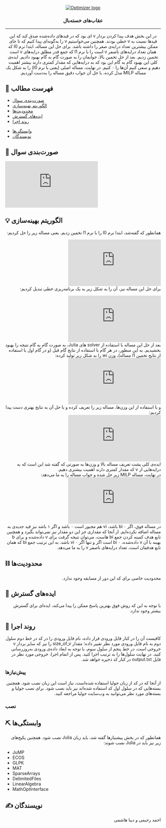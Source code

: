 <p align="center">
  <a href="" rel="noopener">
 <img src="http://optimizer.math.sharif.edu/wp-content/uploads/2021/02/optimizer.png" alt="Optimizer logo"></a>
</p>
<h3 align="center">عقاب‌های خسته‌بال</h3>

---

<div dir = "rtl">
<p align="center"> در این بخش هدف پیدا کردن بردار
  v
  ای بود که در قیدهای داده‌شده صدق کند که این قیدها نسبت به 
  v
  خطی بودند. همچنین می‌خواستیم 
  v
  را به‌گونه‌ای پیدا کنیم که تا جای ممکن بیشترین تعداد درایه‌ی صفر را داشته باشد.
  برای حل این مساله، ابتدا نرم 
  l0
  که همان تعداد درایه‌های ناصفر v است را با نرم l1 که جمع قدر مطلق درایه‌های v است تخمین زدیم. 
  بعد از حل تخمین بالا، جوابمان را به صورت گام به گام بهبود دادیم. ایده‌ی کلی این بهبود گام به گام این بود که به درایه‌هایی که مقدار کمتری دارند بیشتر اهمیت دهیم و سعی کنیم آن‌ها را ۰ کنیم.
  در نهایت، مساله اصلی (یعنی با نرم l0) را به شکل یک مساله MILP مدل کرده، با حل آن جواب دقیق مساله را به‌دست آوردیم.
    <br> 
</p>
 </div>

## 📝 فهرست مطالب
- [صورت‌بندی سوال](#problem_statement)
- [الگوریتم بهینه‌سازی](#idea)
- [محدودیت‌ها](#limitations)
- [ایده‌های گسترش](#future_scope)
- [روند اجرا](#getting_started)
<!--- - [نحوه استفاده](#usage) --->
- [وابستگی‌ها](#tech_stack)
- [نویسندگان](#authors)
<!--- - [قدردانی](#acknowledgments) --->

## 🧐 صورت‌بندی سوال <a name = "problem_statement"></a>
![equation1](http://www.sciweavers.org/tex2img.php?eq=%5Cbegin%7Bequation%2A%7D%0Amin%26%20%7C%7Cv%7C%7C_0%5C%5C%0As.t.%26Sv%20%3D%200%5C%5C%0A%26l%5E1%20%5Cleq%20v%20%5Cleq%20u%5E1%5C%5C&bc=White&fc=Black&im=jpg&fs=12&ff=arev&edit=0)

## 💡 الگوریتم بهینه‌سازی <a name = "idea"></a>
<div dir = "rtl">
  همانطور که گفته‌شد، ابتدا نرم l0 را با نرم l1 تخمین زدیم. یعنی مساله زیر را حل کردیم:
  
![equation2](http://www.sciweavers.org/tex2img.php?eq=%5Cbegin%7Bequation%2A%7D%0Amin%26%20%7C%7Cv%7C%7C_1%5C%5C%0As.t.%26Sv%20%3D%200%5C%5C%0A%26l%5E1%20%5Cleq%20v%20%5Cleq%20u%5E1%5C%5C&bc=White&fc=Black&im=jpg&fs=12&ff=arev&edit=0)  
  برای حل این مساله نیز، آن را به شکل زیر به یک برنامه‌ریزی خطی تبدیل کردیم:

![equation3](http://www.sciweavers.org/tex2img.php?eq=%5Cbegin%7Bequation%2A%7D%0Amin%26%20%5Cmbox%7B%20%7D%20%5Csum_%7Bi%3D1%7D%5En%20v%5E%7Babs%7D_i%5C%5C%0As.t.%26Sv%20%3D%200%5C%5C%0A%26l%5E1%20%5Cleq%20v%20%5Cleq%20u%5E1%5C%5C%0A%26%20v%5E%7Babs%7D_i%20%5Cleq%20v_i%5C%5C%0A%26%20v%5E%7Babs%7D_i%20%5Cleq%20-v_i%5C%5C%0A&bc=White&fc=Black&im=jpg&fs=12&ff=arev&edit=0)  
  بعد از حل این مساله با استفاده از solver های Julia، به صورت گام به گام نتیجه را بهبود بخشیدیم. به این منظور، در هر گام با استفاده از نتایج گام قبل (و در گام اول با استفاده از نتایج تخمین l1 مساله)، وزن wi را به شکل زیر تولید کرده:  
  ![equation4](http://www.sciweavers.org/tex2img.php?eq=w_i%20%3D%20%5Cfrac%7B%5Cdelta%5En%7D%7B%5Cdelta%20%5E%20n%20%2B%20v_i%20%5E%20n%7D&bc=White&fc=Black&im=jpg&fs=12&ff=arev&edit=0)  
  و با استفاده از این وزن‌ها، مساله زیر را تعریف کرده و با حل آن به نتایج بهتری دست پیدا کردیم:  
  ![equation5](http://www.sciweavers.org/tex2img.php?eq=%5Cbegin%7Bequation%2A%7D%0Amin%26%20%5Csum_%7Bi%3D1%7D%5En%20w_i%20v_i%5C%5C%0As.t.%26Sv%20%3D%200%5C%5C%0A%26l%5E1%20%5Cleq%20v%20%5Cleq%20u%5E1%5C%5C&bc=White&fc=Black&im=jpg&fs=12&ff=arev&edit=0)  
  ایده‌ی کلی پشت تعریف مساله بالا و وزن‌ها به صورتی که گفته شد این است که به درایه‌هایی از v که مقدار کمتری دارند اهمیت بیشتری دهیم.  
  در نهایت، مساله MILP زیر حل شده و جواب مساله را به ما می‌دهد:  
![equation6](http://www.sciweavers.org/tex2img.php?eq=%5Cbegin%7Bequation%2A%7D%0Amin%26%20%5Csum_%7Bi%3D1%7D%5En%20b_i%5C%5C%0As.t.%26Sv%20%3D%200%5C%5C%0A%26l%5E1%20%5Cleq%20v%20%5Cleq%20u%5E1%5C%5C%0A%26%20b_i%20%5Cmbox%7B%20%7D%20l%5E1_i%20%5Cleq%20%20v_i%20%5Cleq%20b_i%20%5Cmbox%7B%20%7D%20u%5E1_i%5C%5C%0A%26%20b_i%20%5Cin%20%5C%7B0%2C%201%5C%7D&bc=White&fc=Black&im=jpg&fs=12&ff=arev&edit=0)  
  در مساله فوق، اگر bi ۰ باشد، vi هم مجبور است ۰ باشد و اگر ۱ باشد نیز قید جدیدی به مساله اضافه نکرده‌ایم. از آنجا که مقداری جز این دو مقدار نیز نمی‌تواند بگیرد و همچنین تابع هدف کمینه کردن جمع bi هاست، می‌توان نتیجه گرفت برای v داده‌شده و برای b بهینه با آن v داده‌شده، bi ۰ است اگر و تنها اگر vi ۰ باشد. به این ترتیب جمع bi که همان تابع هدفمان است، تعداد درایه‌های ناصفر v را به ما می‌دهد. 
</div>

## ⛓️ محدودیت‌ها <a name = "limitations"></a>
  <div dir = "rtl">
  محدودیت خاصی برای کد این دور از مسابقه وجود ندارد.
  </div>
  
## 🚀 ایده‌های گسترش <a name = "future_scope"></a>
<div dir = "rtl">
با توجه به این که روش فوق بهترین پاسخ ممکن را پیدا می‌کند، ایده‌ای برای گسترش بیشتر وجود ندارد.
</div>

## 🏁 روند اجرا <a name = "getting_started"></a>
<div dir = "rtl">
کافیست آن را در کنار فایل ورودی قرار داده، نام فایل ورودی را در کد در خط دوم سلول دوم به نام فایل ورودی مورد نظر تغییر داده؛ مقدار size_of_v را نیز که سایز بردار v خروجی است، در خط پنجم از سلول سوم، با توجه به ابعاد داده‌ی ورودی به‌روزرسانی کنید. در نهایت سلول‌ها را به ترتیب اجرا کنید. پس از اتمام اجرا، خروجی مورد نظر در فایل output.txt در کنار کد ذخیره خواهد شد.
</div>

### پیش‌نیازها
<div dir = "rtl">
  از آنجا که در کد از زبان جولیا استفاده شده‌است، نیاز است این زبان نصب شود. همچنین بسته‌هایی که در سلول اول کد استفاده شده‌اند نیز باید نصب شود. برای نصب جولیا و بسته‌های مورد نظر می‌توانید به وب‌سایت جولیا مراجعه کنید.
  </div>

### نصب

## ⛏️ وابستگی‌ها <a name = "tech_stack"></a>
<div dir = "rtl">
همانطور که در بخش پیشنیازها گفته شد، باید زبان Julia نصب شود.
  همچنین پکیج‌های زیر نیز باید در Julia نصب شوند:
</div>
  
  
* JuMP
* ECOS
* GLPK
* MAT
* SparseArrays
* DelimitedFiles 
* LinearAlgebra
* MathOptInterface

## ✍️ نویسندگان <a name = "authors"></a>
<div dir = "rtl">
 احمد رحیمی و دیبا هاشمی
</div>
<!---## 🎉 قدردانی <a name = "acknowledgments"></a>
تشکر از هر کسی که به نحوی در گسترش این کد به شما کمک کرده است
--->

